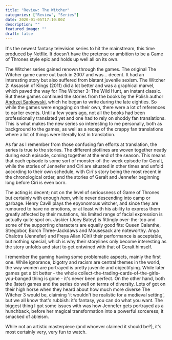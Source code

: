 ```yaml
---
title: "Review: The Witcher"
categories: ["Review", "Series"]
date: 2020-01-05T17:10:00Z
description: ""
featured_image: ""
draft: false
---
```

It's the newest fantasy television series to hit the mainstream, this time produced by Netflix. It doesn't have the pretense or ambition to be a Game of Thrones style epic and holds up well all on its own.

<!--more-->

The Witcher series gained renown through the games. The original The Witcher game came out back in 2007 and was... decent. It had an interesting story but also suffered from blatant juvenile sexism. The Witcher 2: Assassin of Kings (2011) did a lot better and was a graphical marvel, which paved the way for The Witcher  3: The Wild Hunt, an instant classic. But these games continued the stories from the books by the Polish author [Andrzej Sapkowski](https://en.wikipedia.org/wiki/Andrzej_Sapkowski), which he began to write during the late eighties. So while the games were engaging on their own, there were a lot of references to earlier events. Until a few years ago, not all the books had been professionally translated yet and one had to rely on shoddy fan translations. This is what makes the new series so interesting to me personally, both as background to the games, as well as a recap of the crappy fan translations where a lot of things were literally lost in translation.

As far as I remember from those confusing fan efforts at translation, the series is true to the stories. The different plotlines are woven together neatly during each episode, coming together at the end of the season. This means that each episode is some sort of monster-of-the-week episode for Geralt, while the stories of Jennefer and Ciri are situated in other times and unfold according to their own schedule, with Ciri's story being the most recent in the chronological order, and the stories of Geralt and Jennefer beginning long before Ciri is even born.

The acting is decent; not on the level of seriousness of Game of Thrones but certainly with enough _ham_, while never descending into camp or garbage. Henry Cavill plays the epyonomous witcher, and since they are rumoured to have no emotions, or at least with his ability to express them greatly affected by their mutations, his limited range of facial expression is actually quite spot on. Jaskier (Joey Batey) is fittingly over-the-top and some of the supporting characters are equally good fits: Queen Calanthe, Stregobor, Borch Three-Jackdaws and Mousesack are noteworthy. Anya Chalotra (Jennefer) and Freya Allan (Ciri) their performance is acceptable, but nothing special, which is why their storylines only become interesting as the story unfolds and start to get entwined with that of Geralt himself.

I remember the gaming having some problematic aspects, mainly the first one. While ignorance, bigotry and racism are central themes in the world, the way women are portrayed is pretty juvenile and objectifying. While later games get a bit better - the whole collect-the-trading-cards-of-the-girls-you-banged thing is gone - it's never been perfect. On the other hand, both the (later) games and the series do well on terms of diversity. Lots of got on their high horse when they heard about how much more diverse The Witcher 3 would be, claiming 'it wouldn't be realistic for a medieval setting', but we all know that's rubbish: it's fantasy, you can do what you want. The biggest thing I got some issues with was how Jennefer gets portrayed as a hunchback, before her magical transformation into a powerful sorceress; it smacked of ableism.

While not an artistic masterpiece (and whoever claimed it should be?), it's most certainly very, very fun to watch.
